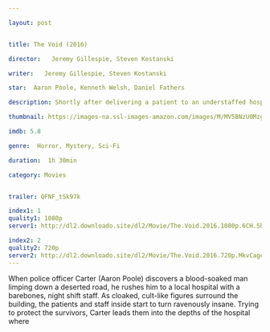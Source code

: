 ```yaml
---

layout: post


title: The Void (2016)

director:   Jeremy Gillespie, Steven Kostanski

writer:   Jeremy Gillespie, Steven Kostanski

star:  Aaron Poole, Kenneth Welsh, Daniel Fathers 

description: Shortly after delivering a patient to an understaffed hospital, a police officer experiences strange and violent occurrences seemingly linked to a group of mysterious hooded figures.

thumbnail: https://images-na.ssl-images-amazon.com/images/M/MV5BNzU0MzgxMjAtYjU0NC00ZWYyLTljZWUtNTRkNzBhZTYwYzY4XkEyXkFqcGdeQXVyMTM2MzgyOTU@._V1_QL50_.jpg

imdb: 5.8

genre:  Horror, Mystery, Sci-Fi 

duration:  1h 30min

category: Movies


trailer: QFNF_tSk97k

index1: 1
quality1: 1080p
server1: http://dl2.downloado.site/dl2/Movie/The.Void.2016.1080p.6CH.ShAaNiG-%5BDownloado.site%5D.mkv

index2: 2
quality2: 720p
server2: http://dl2.downloado.site/dl2/Movie/The.Void.2016.720p.MkvCage-%5BDownloado.site%5D.mkv
---
```


When police officer Carter (Aaron Poole) discovers a blood-soaked man limping down a deserted road, he rushes him to a local hospital with a barebones, night shift staff. As cloaked, cult-like figures surround the building, the patients and staff inside start to turn ravenously insane. Trying to protect the survivors, Carter leads them into the depths of the hospital where 